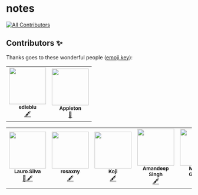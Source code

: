 # notes
<!-- ALL-CONTRIBUTORS-BADGE:START - Do not remove or modify this section -->
[![All Contributors](https://img.shields.io/badge/all_contributors-2-orange.svg?style=flat-square)](#contributors-)
<!-- ALL-CONTRIBUTORS-BADGE:END -->



## Contributors ✨

Thanks goes to these wonderful people ([emoji key](https://allcontributors.org/docs/en/emoji-key)):
<!-- ALL-CONTRIBUTORS-LIST:START - Do not remove or modify this section -->
<!-- prettier-ignore-start -->
<!-- markdownlint-disable -->
<table>
  <tr>
    <td align="center"><a href="http://includejs.dev"><img src="https://avatars3.githubusercontent.com/u/17270662?v=4" width="100px;" alt=""/><br /><sub><b>edieblu</b></sub></a><br /><a href="#content-edieblu" title="Content">🖋</a></td>
    <td align="center"><a href="http://maggieappleton.com"><img src="https://avatars0.githubusercontent.com/u/5599295?v=4" width="100px;" alt=""/><br /><sub><b>Appleton</b></sub></a><br /><a href="#design-MaggieAppleton" title="Design">🎨</a></td>
  </tr>
</table>

<!-- markdownlint-enable -->
<!-- prettier-ignore-end -->
<!-- ALL-CONTRIBUTORS-LIST:END -->

<!-- ALL-CONTRIBUTORS-LIST:START - Do not remove or modify this section -->
<!-- prettier-ignore-start -->
<!-- markdownlint-disable -->

<table>
  <tr>
    <td align="center"><a href="https://laurosilva.com"><img src="https://avatars2.githubusercontent.com/u/57044804?v=4" width="100px;" alt=""/><br /><sub><b>Lauro Silva</b></sub></a><br /><a href="#review-laurosilvacom" title="Review">👀</a><a href="#content-laurosilvacom" title="Content">🖋</a></td>
    <td align="center"><a href="https://github.com/rosaxny"><img src="https://avatars3.githubusercontent.com/u/35818464?s=460&u=32415b72a80f1da93072ae707e01222338bfa779&v=4" width="100px;" alt=""/><br /><sub><b>rosaxny</b></sub></a><br /><a href="#content" title="Content">🖋</a>
    </td>
    <td align="center"><a href="https://github.com/koji"><img src="https://avatars3.githubusercontent.com/u/474225?s=460&u=1b19c8e037cd73221c4d7130061270a4b2e949df&v=4" width="100px;" alt=""/><br /><sub><b>Koji</b></sub></a><br /><a href="#content" title="Content">🖋</a></td>
    </td>
    <td align="center"><a href="https://github.com/plug-n-play"><img src="https://avatars1.githubusercontent.com/u/6245927?s=400&u=d339cf1b5553f92ee97b517e60f4727fcda7d7bb&v=4" width="100px;" alt=""/><br /><sub><b>Amandeep Singh</b></sub></a><br /><a href="#content" title="Content">🖋</a></td>
    </td>
    <td align="center"><a href="https://github.com/mgrinthal"><img src="https://avatars0.githubusercontent.com/u/10216319?s=400&u=a791a73b964516770bb7fefbd6aa444db0e64969&v=4" width="100px;" alt=""/><br /><sub><b>Michael Grinthal</b></sub></a><br /><a href="#content" title="Content">🖋</a></td>
    </td>
    <td align="center"><a href="https://github.com/thaycacac"><img src="https://avatars3.githubusercontent.com/u/29374426?s=460&u=94e43b7bb559b7c1ccae04de24374d105ed1ca6b&v=4" width="100px;" alt=""/><br /><sub><b>Phạm Ngọc Hòa</b></sub></a><br /><a href="#content-thaycacac" title="Content">🖋</a></td>
    <td align="center"><a href="https://github.com/tomByrer"><img src="https://avatars2.githubusercontent.com/u/1308419?v=4" width="100px;" alt=""/><br /><sub><b>Tom Byrer</b></sub></a><br /><a href="#content-tomByrer" title="Content">🖋</a></td>
    </td>
</table>